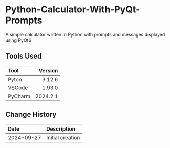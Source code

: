 # Python-Calculator-With-PyQt-Prompts
A simple calculator written in Python with prompts and messages displayed using PyQt6
## Tools Used

| Tool      |  Version |
|:----------|---------:|
| Pyton    |   3.12.6 |
| VSCode    |   1.93.0 |
| PyCharm   | 2024.2.1 |


## Change History

| Date       | Description                                                                        |
|:-----------|:-----------------------------------------------------------------------------------|
| 2024-09-27 | Initial creation                                                                   |


